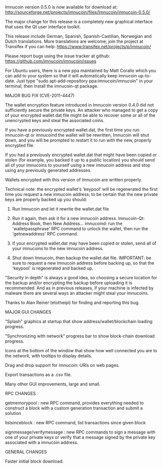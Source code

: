 Imnucoin version 0.5.0 is now available for download at:
http://sourceforge.net/projects/imnucoin/files/Imnucoin/imnucoin-0.5.0/

The major change for this release is a completely new graphical interface that uses the Qt user interface toolkit.

This release include German, Spanish, Spanish-Castilian, Norwegian and Dutch translations. More translations are welcome; join the project at Transifex if you can help:
https://www.transifex.net/projects/p/imnucoin/

Please report bugs using the issue tracker at github:
https://github.com/imnucoin/imnucoin/issues

For Ubuntu users, there is a new ppa maintained by Matt Corallo which you can add to your system so that it will automatically keep imnucoin up-to-date.  Just type "sudo apt-add-repository ppa:imnucoin/imnucoin" in your terminal, then install the imnucoin-qt package.

MAJOR BUG FIX  (CVE-2011-4447)

The wallet encryption feature introduced in Imnucoin version 0.4.0 did not sufficiently secure the private keys. An attacker who
managed to get a copy of your encrypted wallet.dat file might be able to recover some or all of the unencrypted keys and steal the
associated coins.

If you have a previously encrypted wallet.dat, the first time you run imnucoin-qt or imnucoind the wallet will be rewritten, Imnucoin will
shut down, and you will be prompted to restart it to run with the new, properly encrypted file.

If you had a previously encrypted wallet.dat that might have been copied or stolen (for example, you backed it up to a public
location) you should send all of your imnucoins to yourself using a new imnucoin address and stop using any previously generated addresses.

Wallets encrypted with this version of Imnucoin are written properly.

Technical note: the encrypted wallet's 'keypool' will be regenerated the first time you request a new imnucoin address; to be certain that the
new private keys are properly backed up you should:

1. Run Imnucoin and let it rewrite the wallet.dat file

2. Run it again, then ask it for a new imnucoin address.
Imnucoin-Qt: Address Book, then New Address...
imnucoind: run the 'walletpassphrase' RPC command to unlock the wallet,  then run the 'getnewaddress' RPC command.

3. If your encrypted wallet.dat may have been copied or stolen, send  all of your imnucoins to the new imnucoin address.

4. Shut down Imnucoin, then backup the wallet.dat file.
IMPORTANT: be sure to request a new imnucoin address before backing up, so that the 'keypool' is regenerated and backed up.

"Security in depth" is always a good idea, so choosing a secure location for the backup and/or encrypting the backup before uploading it is recommended. And as in previous releases, if your machine is infected by malware there are several ways an attacker might steal your imnucoins.

Thanks to Alan Reiner (etotheipi) for finding and reporting this bug.

MAJOR GUI CHANGES

"Splash" graphics at startup that show address/wallet/blockchain loading progress.

"Synchronizing with network" progress bar to show block-chain download progress.

Icons at the bottom of the window that show how well connected you are to the network, with tooltips to display details.

Drag and drop support for imnucoin: URIs on web pages.

Export transactions as a .csv file.

Many other GUI improvements, large and small.

RPC CHANGES

getmemorypool : new RPC command, provides everything needed to construct a block with a custom generation transaction and submit a solution

listsinceblock : new RPC command, list transactions since given block

signmessage/verifymessage : new RPC commands to sign a message with one of your private keys or verify that a message signed by the private key associated with a imnucoin address.

GENERAL CHANGES

Faster initial block download.
